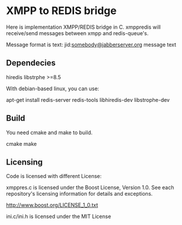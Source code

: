# XMPP to REDIS bridge

Here is implementation XMPP/REDIS bridge in C.
xmppredis will receive/send messages between xmpp and redis-queue's.

Message format is text:
   jid:somebody@jabberserver.org
   message text

## Dependecies

   hiredis
   libstrphe >=8.5

With debian-based linux, you can use:

   apt-get install redis-server redis-tools libhiredis-dev libstrophe-dev

## Build

You need cmake and make to build.

   cmake
   make

## Licensing

Code is licensed with different License:

xmppres.c is licensed under the Boost License, Version 1.0. See each
repository's licensing information for details and exceptions.

http://www.boost.org/LICENSE_1_0.txt

ini.c/ini.h is licensed under the MIT License
